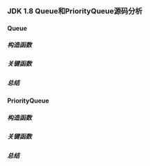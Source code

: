 ### JDK 1.8 Queue和PriorityQueue源码分析

#### Queue
##### 构造函数
##### 关键函数
##### 总结

#### PriorityQueue
##### 构造函数
##### 关键函数
##### 总结
